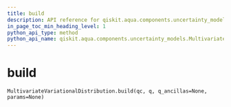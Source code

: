 ```yaml
---
title: build
description: API reference for qiskit.aqua.components.uncertainty_models.MultivariateVariationalDistribution.build
in_page_toc_min_heading_level: 1
python_api_type: method
python_api_name: qiskit.aqua.components.uncertainty_models.MultivariateVariationalDistribution.build
---
```


# build

<span id="qiskit.aqua.components.uncertainty_models.MultivariateVariationalDistribution.build" />

`MultivariateVariationalDistribution.build(qc, q, q_ancillas=None, params=None)`

